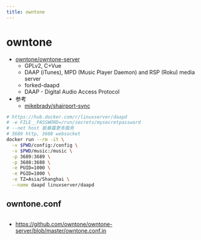 ```yaml
---
title: owntone
---
```


# owntone

- [owntone/owntone-server](https://github.com/owntone/owntone-server)
  - GPLv2, C+Vue
  - DAAP (iTunes), MPD (Music Player Daemon) and RSP (Roku) media server
  - forked-daapd
  - DAAP - Digital Audio Access Protocol
- 参考
  - [mikebrady/shairport-sync](https://github.com/mikebrady/shairport-sync)

```bash
# https://hub.docker.com/r/linuxserver/daapd
# -e FILE__PASSWORD=/run/secrets/mysecretpassword
# --net host 能暴露更多服务
# 3689 http, 3688 websocket
docker run --rm -it \
  -v $PWD/config:/config \
  -v $PWD/music:/music \
  -p 3689:3689 \
  -p 3688:3688 \
  -e PUID=1000 \
  -e PGID=1000 \
  -e TZ=Asia/Shanghai \
  --name daapd linuxserver/daapd
```

## owntone.conf

```conf
```

- https://github.com/owntone/owntone-server/blob/master/owntone.conf.in
